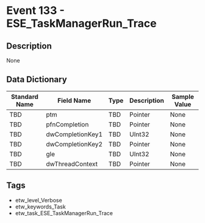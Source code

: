 # Event 133 - ESE_TaskManagerRun_Trace

## Description
None

## Data Dictionary
|Standard Name|Field Name|Type|Description|Sample Value|
|---|---|---|---|---|
|TBD|ptm|TBD|Pointer|None|None|
|TBD|pfnCompletion|TBD|Pointer|None|None|
|TBD|dwCompletionKey1|TBD|UInt32|None|None|
|TBD|dwCompletionKey2|TBD|Pointer|None|None|
|TBD|gle|TBD|UInt32|None|None|
|TBD|dwThreadContext|TBD|Pointer|None|None|

## Tags
* etw_level_Verbose
* etw_keywords_Task
* etw_task_ESE_TaskManagerRun_Trace
